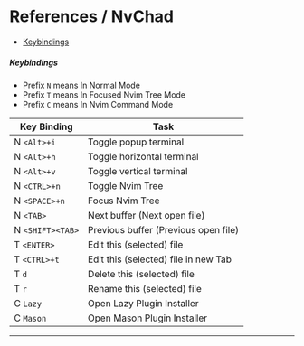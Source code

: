 # References / NvChad

- [Keybindings](#keybindings)

##### Keybindings
- Prefix `N` means In Normal Mode
- Prefix `T` means In Focused Nvim Tree Mode
- Prefix `C` means In Nvim Command Mode

| Key Binding | Task |
| ----------- | ---- |
| N `<Alt>+i` | Toggle popup terminal
| N `<Alt>+h` | Toggle horizontal terminal
| N `<Alt>+v` | Toggle vertical terminal
| N `<CTRL>+n` | Toggle Nvim Tree
| N `<SPACE>+n` | Focus Nvim Tree
| N `<TAB>` | Next buffer (Next open file)
| N `<SHIFT><TAB>` | Previous buffer (Previous open file)
| T `<ENTER>` | Edit this (selected) file
| T `<CTRL>+t` | Edit this (selected) file in new Tab
| T `d` | Delete this (selected) file
| T `r` | Rename this (selected) file
| C `Lazy` | Open Lazy Plugin Installer
| C `Mason` | Open Mason Plugin Installer

----

